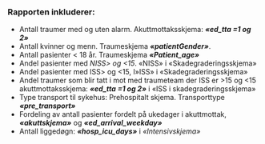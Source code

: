 ### Rapporten inkluderer:

- Antall traumer med og uten alarm. Akuttmottaksskjema: ***«ed_tta =1 og 2»***
- Antall kvinner og menn. Traumeskjema ***«patientGender»***.
- Antall pasienter < 18 år. Traumeskjema ***«Patient_age»***
- Andel pasienter med *NISS> og <15*. «NISS» i «Skadegraderingsskjema»
- Andel pasienter med ISS> og <15, I»ISS» i «Skadegraderingsskjema»
- Andel traumer som blir tatt i mot med traumeteam der ISS er >15 og <15 akuttmottaksskjema: ***«ed_tta =1 og 2»*** i «ISS i skadegraderingsskjema»
- Type transport til sykehus: Prehospitalt skjema. Transporttype ***«pre_transport»***
- Fordeling av antall pasienter fordelt på ukedager i akuttmottak, ***«akuttskjema»*** og ***«ed_arrival_weekday»***
- Antall liggedøgn: ***«hosp_icu_days»*** i *«Intensivskjema»*
